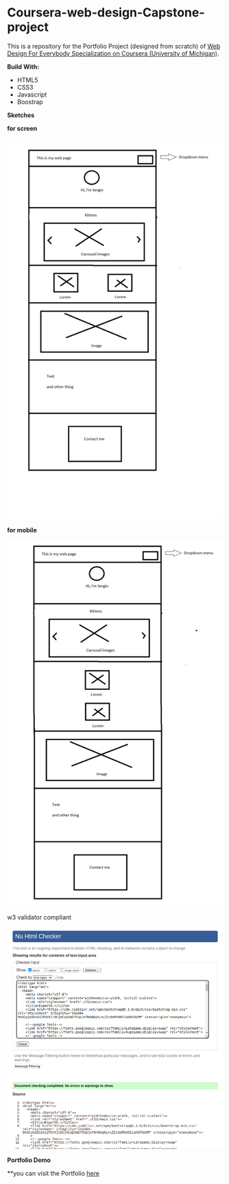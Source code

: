 # Coursera-web-design-Capstone-project

This is a repository for the Portfolio Project (designed from scratch) of [Web Design For Everybody Specialization on Coursera (University of Michigan)](https://www.coursera.org/specializations/web-design).





**Build With:**
* HTML5
* CSS3
* Javascript
* Boostrap

**Sketches**

**for screen**

![screen](./img/sketch.jpeg)

**for mobile**

![screen](./img/sketch%20movil.jpeg)

w3 validator compliant

![validation](./img/validation.png)

**Portfolio Demo**

**you can visit the Portfolio [here](https://renarin14.github.io/Coursera-web-design-Capstone-project/)